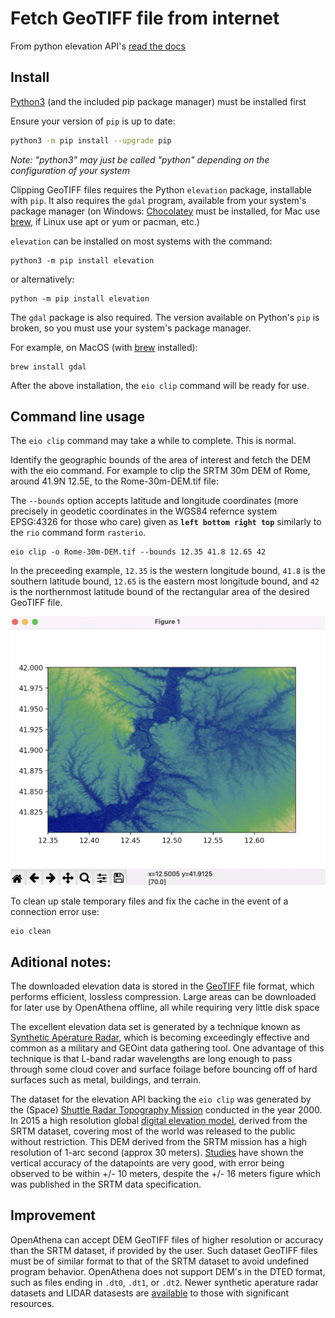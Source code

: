 # Fetch GeoTIFF file from internet
From python elevation API's [read the docs](http://elevation.bopen.eu/en/stable/quickstart.html#command-line-usage)

## Install

[Python3](https://www.python.org/) (and the included pip package manager) must be installed first

Ensure your version of `pip` is up to date:
```bash
python3 -m pip install --upgrade pip
```

_Note: "python3" may just be called "python" depending on the configuration of your system_


Clipping GeoTIFF files requires the Python `elevation` package, installable with `pip`. It also requires the `gdal` program, available from your system's package manager (on Windows: [Chocolatey](https://chocolatey.org/) must be installed, for Mac use [brew](https://brew.sh/), if Linux use apt or yum or pacman, etc.)


`elevation` can be installed on most systems with the command:
```
python3 -m pip install elevation
```

or alternatively:
```
python -m pip install elevation
```

The `gdal` package is also required. The version available on Python's `pip` is broken, so you must use your system's package manager.

For example, on MacOS (with [brew](https://brew.sh/) installed):
```
brew install gdal
```

After the above installation, the `eio clip` command will be ready for use.

## Command line usage

The `eio clip` command may take a while to complete. This is normal.

Identify the geographic bounds of the area of interest and fetch the DEM with the eio command. For example to clip the SRTM 30m DEM of Rome, around 41.9N 12.5E, to the Rome-30m-DEM.tif file:

The `--bounds` option accepts latitude and longitude coordinates (more precisely in geodetic coordinates in the WGS84 refernce system EPSG:4326 for those who care) given as **`left bottom right top`** similarly to the `rio` command form `rasterio`.

```
eio clip -o Rome-30m-DEM.tif --bounds 12.35 41.8 12.65 42
```

In the preceeding example, `12.35` is the western longitude bound, `41.8` is the southern latitude bound, `12.65` is the eastern most longitude bound, and `42` is the northernmost latitude bound of the rectangular area of the desired GeoTIFF file.


<a href="https://github.com/mkrupczak3/OpenAthena#parsegeotiffpy"><img width="565" alt="Screenshot of a render of the Rome-30m-DEM.tif Digital Elevation Model file, using parseGeoTIFF.py on MacOS" src="./assets/Render_Rome-30m-DEM.png"></a>


To clean up stale temporary files and fix the cache in the event of a connection error use:

```
eio clean
```

## Aditional notes:
The downloaded elevation data is stored in the [GeoTIFF](https://en.wikipedia.org/wiki/GeoTIFF) file format, which performs efficient, lossless compression. Large areas can be downloaded for later use by OpenAthena offline, all while requiring very little disk space


The excellent elevation data set is generated by a technique known as [Synthetic Aperature Radar](https://www.economist.com/technology-quarterly/2022/01/27/synthetic-aperture-radar-is-making-the-earths-surface-watchable-24/7), which is becoming exceedingly effective and common as a military and GEOint data gathering tool. One advantage of this technique is that L-band radar wavelengths are long enough to pass through some cloud cover and surface foilage before bouncing off of hard surfaces such as metal, buildings, and terrain.


The dataset for the elevation API backing the `eio clip` was generated by the (Space) [Shuttle Radar Topography Mission](https://en.wikipedia.org/wiki/Shuttle_Radar_Topography_Mission#Highest_Resolution_Global_Release) conducted in the year 2000. In 2015 a high resolution global [digital elevation model](https://en.wikipedia.org/wiki/Digital_elevation_model), derived from the SRTM dataset, covering most of the world was released to the public without restriction. This DEM derived from the SRTM mission has a high resolution of 1-arc second (approx 30 meters). [Studies](https://www.sciencedirect.com/science/article/pii/S2090447917300084) have shown the vertical accuracy of the datapoints are very good, with error being observed to be within +/- 10 meters, despite the +/- 16 meters figure which was published in the SRTM data specification.


## Improvement
OpenAthena can accept DEM GeoTIFF files of higher resolution or accuracy than the SRTM dataset, if provided by the user. Such dataset GeoTIFF files must be of similar format to that of the SRTM dataset to avoid undefined program behavior. OpenAthena does not support DEM's in the DTED format, such as files ending in `.dt0`, `.dt1`, or `.dt2`. Newer synthetic aperature radar datasets and LIDAR datasests are [available](https://www.intelligence-airbusds.com/en/8703-worlddem) to those with significant resources.
